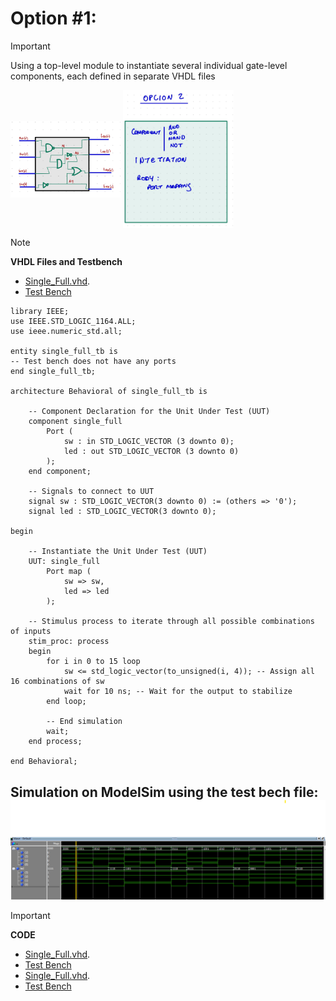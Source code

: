 # Option #1: 
> [!IMPORTANT]
> Using a top-level module to instantiate several individual gate-level components, each defined in separate VHDL files
<img src="https://github.com/EdwinMarteZorrilla/ModelSim_FPGA/blob/main/img/circuit.jpg" width=35% height=35%  align="center">
<img src="https://github.com/EdwinMarteZorrilla/ModelSim_FPGA/blob/main/img/opcion2.jpg" width=35% height=35%  align="center">


> [!NOTE]
> **VHDL Files and Testbench**

* [Single_Full.vhd](https://github.com/EdwinMarteZorrilla/ModelSim_FPGA/blob/main/3.%20Single%20Gates/single_full.vhd).
* [Test Bench](https://github.com/EdwinMarteZorrilla/ModelSim_FPGA/blob/main/3.%20Single%20Gates/single_full_tb.vhd.)

```
library IEEE;
use IEEE.STD_LOGIC_1164.ALL;
use ieee.numeric_std.all;

entity single_full_tb is
-- Test bench does not have any ports
end single_full_tb;

architecture Behavioral of single_full_tb is

    -- Component Declaration for the Unit Under Test (UUT)
    component single_full
        Port (
            sw : in STD_LOGIC_VECTOR (3 downto 0);
            led : out STD_LOGIC_VECTOR (3 downto 0)
        );
    end component;

    -- Signals to connect to UUT
    signal sw : STD_LOGIC_VECTOR(3 downto 0) := (others => '0');
    signal led : STD_LOGIC_VECTOR(3 downto 0);

begin

    -- Instantiate the Unit Under Test (UUT)
    UUT: single_full
        Port map (
            sw => sw,
            led => led
        );

    -- Stimulus process to iterate through all possible combinations of inputs
    stim_proc: process
    begin
        for i in 0 to 15 loop
            sw <= std_logic_vector(to_unsigned(i, 4)); -- Assign all 16 combinations of sw
            wait for 10 ns; -- Wait for the output to stabilize
        end loop;

        -- End simulation
        wait;
    end process;

end Behavioral;
```

## **Simulation on ModelSim using the test bech file:** <img src="https://github.com/EdwinMarteZorrilla/ModelSim_FPGA/blob/main/img/sim_full.png"   align="center">    


> [!IMPORTANT]
> **CODE**
* [Single_Full.vhd](https://github.com/EdwinMarteZorrilla/ModelSim_FPGA/blob/main/3.%20Single%20Gates/single_full.vhd).
* [Test Bench](https://github.com/EdwinMarteZorrilla/ModelSim_FPGA/blob/main/3.%20Single%20Gates/single_full_tb.vhd.)
* [Single_Full.vhd](https://github.com/EdwinMarteZorrilla/ModelSim_FPGA/blob/main/3.%20Single%20Gates/single_full.vhd).
* [Test Bench](https://github.com/EdwinMarteZorrilla/ModelSim_FPGA/blob/main/3.%20Single%20Gates/single_full_tb.vhd.)


 
 




